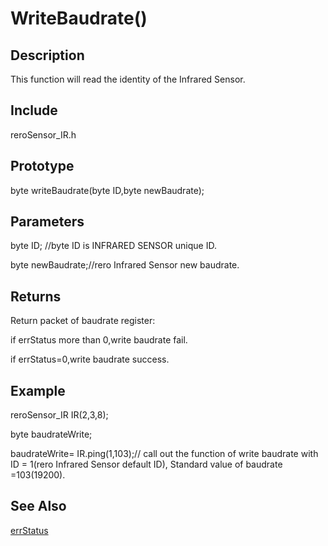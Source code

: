 # WriteBaudrate() #

## Description ##
This function will read the identity of the Infrared Sensor. 

## Include ##
reroSensor_IR.h

## Prototype ##
byte writeBaudrate(byte ID,byte newBaudrate);

## Parameters ##
byte ID; //byte ID is INFRARED SENSOR unique ID.

byte newBaudrate;//rero Infrared Sensor new baudrate.

## Returns ##
 Return packet of baudrate register:
 
if errStatus more than 0,write baudrate fail.

if errStatus=0,write baudrate success.

## Example ##
reroSensor_IR IR(2,3,8);

byte baudrateWrite;

baudrateWrite= IR.ping(1,103);// call out the function of write baudrate with ID = 1(rero Infrared Sensor default ID), Standard value of baudrate =103(19200).

## See Also ##

[errStatus](https://github.com/syamimi96/Cytron-Rero-Infrared-Sensor/blob/wiki/Example/errorStatus.md)

